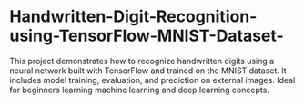 # Handwritten-Digit-Recognition-using-TensorFlow-MNIST-Dataset-
This project demonstrates how to recognize handwritten digits using a neural network built with TensorFlow and trained on the MNIST dataset. It includes model training, evaluation, and prediction on external images. Ideal for beginners learning machine learning and deep learning concepts.
